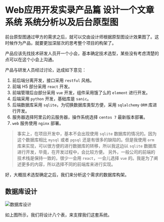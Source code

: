 # Web应用开发实录产品篇 设计一个文章系统 系统分析以及后台原型图

前台原型图通过甲方的需求之后，就可以交由设计师根据原型图设计效果图了。这时候作为产品，就要更加深层次的思考整个项目的构架了。

产品应该先找技术研发人员开一个小会，基本确定技术选型，某些没有考虑清楚的点可以在这个小会上沟通。

产品与研发人员经过讨论，达成如下意见：

1. 前后端分离开发，接口采用 `restful` 风格。
2. 前端 H5 部分采用 `react` 开发。
3. 前端管理后台部分采用 `vue` 开发，组件采用饿了么的 `element` 进行开发。
4. 后端采用 `python` 开发，基础库是 `sanic`。
5. 后端数据库采用 `sqlite`，为切换数据库类型方便，采用 `sqlalchemy` `ORM` 库进行开发。
6. 服务器选择阿里云的云服务器，操作系统选择 `centos 7` 最新版本部署。
7. `web` 服务使用 `nginx` 部署。

> 事实上，在项目开发中，基本不会出现使用 `sqlite` 数据库的情况的。因为这个数据库相比 `mysql` 或者 `pgsql` 还是有很多的缺陷的。但是我使用 `orm` 库来实现，可以很方便的进行数据库的转移，所以我这边以 `sqlite` 数据库进行开发，毕竟，在开发过程中，会比较方便。
> 另外，一般公司的前端的技术栈是保持一致的，很少一会用 `react`，一会儿选择 `vue` 的。我是为了阐述更多的内容，所以选择不同的前端库来进行实现。

好，大概技术选型确定之后，我们来分析这个需求的数据库构架。

## 数据库设计

![数据库设计](https://raw.githubusercontent.com/fengcms/articles/master/image/74/31495466c8bc99a770a41d6d3431de.jpg)

如上图所示，我们将设计八个表，来支撑我们这套系统。


